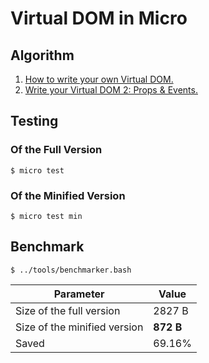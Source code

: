# Virtual DOM in Micro

## Algorithm

1. [How to write your own Virtual DOM.](https://medium.com/@deathmood/how-to-write-your-own-virtual-dom-ee74acc13060)
2. [Write your Virtual DOM 2: Props & Events.](https://medium.com/@deathmood/write-your-virtual-dom-2-props-events-a957608f5c76)

## Testing

### Of the Full Version

```
$ micro test
```

### Of the Minified Version

```
$ micro test min
```

## Benchmark

```
$ ../tools/benchmarker.bash
```

Parameter | Value
--- | ---
Size of the full version | 2827 B
Size of the minified version | **872 B**
Saved | 69.16%
